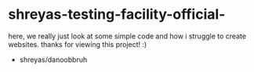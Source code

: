 # shreyas-testing-facility-official-
here, we really just look at some simple code and how i struggle to create websites. thanks for viewing this project! :)
- shreyas/danoobbruh
